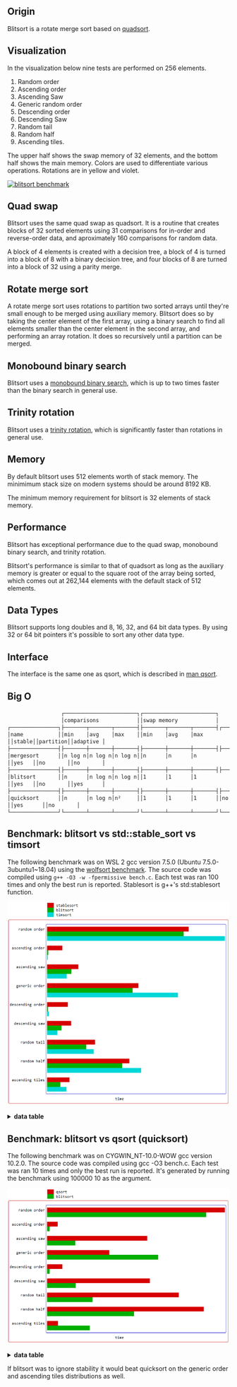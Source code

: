 Origin
------
Blitsort is a rotate merge sort based on [quadsort](https://github.com/scandum/quadsort).

Visualization
-------------
In the visualization below nine tests are performed on 256 elements.

1. Random order
2. Ascending order
3. Ascending Saw
4. Generic random order
5. Descending order
6. Descending Saw
7. Random tail
8. Random half
9. Ascending tiles.

The upper half shows the swap memory of 32 elements, and the bottom half shows the main memory.
Colors are used to differentiate various operations. Rotations are in yellow and violet.

[![blitsort benchmark](/images/blitsort.gif)](https://www.youtube.com/watch?v=3ibxXQ1KCbI)

Quad swap
---------
Blitsort uses the same quad swap as quadsort. It is a routine that creates blocks of 32 sorted elements using 31 comparisons for in-order and reverse-order data, and aproximately 160 comparisons for random data.

A block of 4 elements is created with a decision tree, a block of 4 is turned into a block of 8 with a binary decision tree, and four blocks of 8 are turned into a block of 32 using a parity merge.

Rotate merge sort
-----------------
A rotate merge sort uses rotations to partition two sorted arrays until they're small enough to be merged using auxiliary memory. Blitsort does so by taking the center element of the first array, using a binary search to find all elements smaller than the center element in the second array, and performing an array rotation. It does so recursively until a partition can be merged.

Monobound binary search
-----------------------
Blitsort uses a [monobound binary search](https://github.com/scandum/binary_search), which is up to two times faster than the binary search in general use.

Trinity rotation
----------------
Blitsort uses a [trinity rotation](https://github.com/scandum/rotate), which is significantly faster than rotations in general use.

Memory
------
By default blitsort uses 512 elements worth of stack memory. The minimimum stack size on modern systems should be around 8192 KB.

The minimum memory requirement for blitsort is 32 elements of stack memory.

Performance
-----------
Blitsort has exceptional performance due to the quad swap, monobound binary search, and trinity rotation.

Blitsort's performance is similar to that of quadsort as long as the auxiliary memory is greater or equal to the square root of the array being sorted, which comes out at 262,144 elements with the default stack of 512 elements.

Data Types
----------
Blitsort supports long doubles and 8, 16, 32, and 64 bit data types. By using 32 or 64 bit pointers it's possible to sort any other data type.

Interface
---------
The interface is the same one as qsort, which is described in [man qsort](https://man7.org/linux/man-pages/man3/qsort.3p.html).

Big O
-----
```cobol
                 ┌───────────────────────┐┌───────────────────────┐
                 │comparisons            ││swap memory            │
┌───────────────┐├───────┬───────┬───────┤├───────┬───────┬───────┤┌──────┐┌─────────┐┌─────────┐
│name           ││min    │avg    │max    ││min    │avg    │max    ││stable││partition││adaptive │
├───────────────┤├───────┼───────┼───────┤├───────┼───────┼───────┤├──────┤├─────────┤├─────────┤
│mergesort      ││n log n│n log n│n log n││n      │n      │n      ││yes   ││no       ││no       │
├───────────────┤├───────┼───────┼───────┤├───────┼───────┼───────┤├──────┤├─────────┤├─────────┤
│blitsort       ││n      │n log n│n log n││1      │1      │1      ││yes   ││no       ││yes      │
├───────────────┤├───────┼───────┼───────┤├───────┼───────┼───────┤├──────┤├─────────┤├─────────┤
│quicksort      ││n      │n log n│n²     ││1      │1      │1      ││no    ││yes      ││no       │
└───────────────┘└───────┴───────┴───────┘└───────┴───────┴───────┘└──────┘└─────────┘└─────────┘
```

Benchmark: blitsort vs std::stable_sort vs timsort
--------------------------------------------------
The following benchmark was on WSL 2 gcc version 7.5.0 (Ubuntu 7.5.0-3ubuntu1~18.04)
using the [wolfsort benchmark](https://github.com/scandum/wolfsort).
The source code was compiled using `g++ -O3 -w -fpermissive bench.c`. Each test was ran 100 times
and only the best run is reported. Stablesort is g++'s std:stablesort function.

![Graph](/images/graph1.png)

<details><summary><b>data table</b></summary>

|      Name |    Items | Type |     Best |  Average |     Loops | Samples |     Distribution |
| --------- | -------- | ---- | -------- | -------- | --------- | ------- | ---------------- |
|stablesort |   100000 |   32 | 0.006048 | 0.006072 |         1 |     100 |     random order |
|  blitsort |   100000 |   32 | 0.005839 | 0.005869 |         1 |     100 |     random order |
|   timsort |   100000 |   32 | 0.007586 | 0.007613 |         1 |     100 |     random order |
|           |          |      |          |          |           |         |                  |
|stablesort |   100000 |   32 | 0.000658 | 0.000713 |         1 |     100 |  ascending order |
|  blitsort |   100000 |   32 | 0.000061 | 0.000063 |         1 |     100 |  ascending order |
|   timsort |   100000 |   32 | 0.000045 | 0.000045 |         1 |     100 |  ascending order |
|           |          |      |          |          |           |         |                  |
|stablesort |   100000 |   32 | 0.001345 | 0.001432 |         1 |     100 |    ascending saw |
|  blitsort |   100000 |   32 | 0.001046 | 0.001055 |         1 |     100 |    ascending saw |
|   timsort |   100000 |   32 | 0.000854 | 0.000860 |         1 |     100 |    ascending saw |
|           |          |      |          |          |           |         |                  |
|stablesort |   100000 |   32 | 0.003905 | 0.003925 |         1 |     100 |    generic order |
|  blitsort |   100000 |   32 | 0.003664 | 0.003679 |         1 |     100 |    generic order |
|   timsort |   100000 |   32 | 0.005589 | 0.005616 |         1 |     100 |    generic order |
|           |          |      |          |          |           |         |                  |
|stablesort |   100000 |   32 | 0.000895 | 0.000905 |         1 |     100 | descending order |
|  blitsort |   100000 |   32 | 0.000048 | 0.000048 |         1 |     100 | descending order |
|   timsort |   100000 |   32 | 0.000089 | 0.000092 |         1 |     100 | descending order |
|           |          |      |          |          |           |         |                  |
|stablesort |   100000 |   32 | 0.001040 | 0.001053 |         1 |     100 |   descending saw |
|  blitsort |   100000 |   32 | 0.000626 | 0.000634 |         1 |     100 |   descending saw |
|   timsort |   100000 |   32 | 0.000455 | 0.000460 |         1 |     100 |   descending saw |
|           |          |      |          |          |           |         |                  |
|stablesort |   100000 |   32 | 0.002053 | 0.002113 |         1 |     100 |      random tail |
|  blitsort |   100000 |   32 | 0.001678 | 0.001688 |         1 |     100 |      random tail |
|   timsort |   100000 |   32 | 0.001997 | 0.002018 |         1 |     100 |      random tail |
|           |          |      |          |          |           |         |                  |
|stablesort |   100000 |   32 | 0.003523 | 0.003557 |         1 |     100 |      random half |
|  blitsort |   100000 |   32 | 0.003212 | 0.003224 |         1 |     100 |      random half |
|   timsort |   100000 |   32 | 0.004021 | 0.004041 |         1 |     100 |      random half |
|           |          |      |          |          |           |         |                  |
|stablesort |   100000 |   32 | 0.000971 | 0.000984 |         1 |     100 |  ascending tiles |
|  blitsort |   100000 |   32 | 0.000575 | 0.000586 |         1 |     100 |  ascending tiles |
|   timsort |   100000 |   32 | 0.000838 | 0.000864 |         1 |     100 |  ascending tiles |

</details>

Benchmark: blitsort vs qsort (quicksort)
----------------------------------------
The following benchmark was on CYGWIN_NT-10.0-WOW gcc version 10.2.0.
The source code was compiled using gcc -O3 bench.c. Each test was ran 10 times
and only the best run is reported. It's generated by running the benchmark using
100000 10 as the argument.

![Graph](/images/graph4.png)

<details><summary><b>data table</b></summary>

|      Name |    Items | Type |     Best |  Average |  Compares | Samples |     Distribution |
| --------- | -------- | ---- | -------- | -------- | --------- | ------- | ---------------- |
|     qsort |   100000 |   32 | 0.011868 | 0.011914 |   1732151 |      10 |     random order |
|  blitsort |   100000 |   32 | 0.010623 | 0.010844 |   1630132 |      10 |     random order |
|           |          |      |          |          |           |         |                  |
|     qsort |   100000 |   32 | 0.000719 | 0.000733 |    300004 |      10 |  ascending order |
|  blitsort |   100000 |   32 | 0.000197 | 0.000197 |     99999 |      10 |  ascending order |
|           |          |      |          |          |           |         |                  |
|     qsort |   100000 |   32 | 0.006692 | 0.006747 |   1723033 |      10 |    ascending saw |
|  blitsort |   100000 |   32 | 0.001893 | 0.001911 |    388188 |      10 |    ascending saw |
|           |          |      |          |          |           |         |                  |
|     qsort |   100000 |   32 | 0.004165 | 0.004213 |    602517 |      10 |    generic order |
|  blitsort |   100000 |   32 | 0.007435 | 0.007485 |   1566304 |      10 |    generic order |
|           |          |      |          |          |           |         |                  |
|     qsort |   100000 |   32 | 0.001029 | 0.001048 |    400015 |      10 | descending order |
|  blitsort |   100000 |   32 | 0.000188 | 0.000192 |     99999 |      10 | descending order |
|           |          |      |          |          |           |         |                  |
|     qsort |   100000 |   32 | 0.006883 | 0.007062 |   1780288 |      10 |   descending saw |
|  blitsort |   100000 |   32 | 0.001925 | 0.001953 |    399927 |      10 |   descending saw |
|           |          |      |          |          |           |         |                  |
|     qsort |   100000 |   32 | 0.008802 | 0.008875 |   1695201 |      10 |      random tail |
|  blitsort |   100000 |   32 | 0.003056 | 0.003072 |    571457 |      10 |      random tail |
|           |          |      |          |          |           |         |                  |
|     qsort |   100000 |   32 | 0.010466 | 0.010562 |   1734815 |      10 |      random half |
|  blitsort |   100000 |   32 | 0.005813 | 0.005854 |    960136 |      10 |      random half |
|           |          |      |          |          |           |         |                  |
|     qsort |   100000 |   32 | 0.000745 | 0.000753 |    184218 |      10 |         unstable |
|  blitsort |   100000 |   32 | 0.002868 | 0.002872 |    809499 |      10 |  ascending tiles |

</details>

If blitsort was to ignore stability it would beat quicksort on the generic order and ascending tiles distributions as well.
